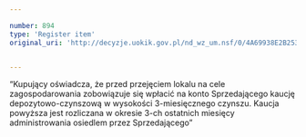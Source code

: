 ```yaml
---

number: 894
type: 'Register item'
original_uri: 'http://decyzje.uokik.gov.pl/nd_wz_um.nsf/0/4A69938E2B253091C12572DD0032972A?OpenDocument'


---
```


“Kupujący oświadcza, że przed przejęciem lokalu na cele zagospodarowania zobowiązuje się wpłacić na konto Sprzedającego kaucję depozytowo-czynszową w wysokości 3-miesięcznego czynszu. Kaucja powyższa jest rozliczana w okresie 3-ch ostatnich miesięcy administrowania osiedlem przez Sprzedającego”
